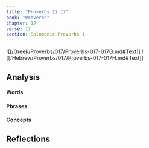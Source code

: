 ```yaml
---
title: "Proverbs 17:17"
book: "Proverbs"
chapter: 17
verse: 17
section: Solomonic Proverbs 1
---
```

![[/Greek/Proverbs/017/Proverbs-017-017G.md#Text]]
![[/Hebrew/Proverbs/017/Proverbs-017-017H.md#Text]]

## Analysis

#### Words

#### Phrases

#### Concepts

## Reflections
